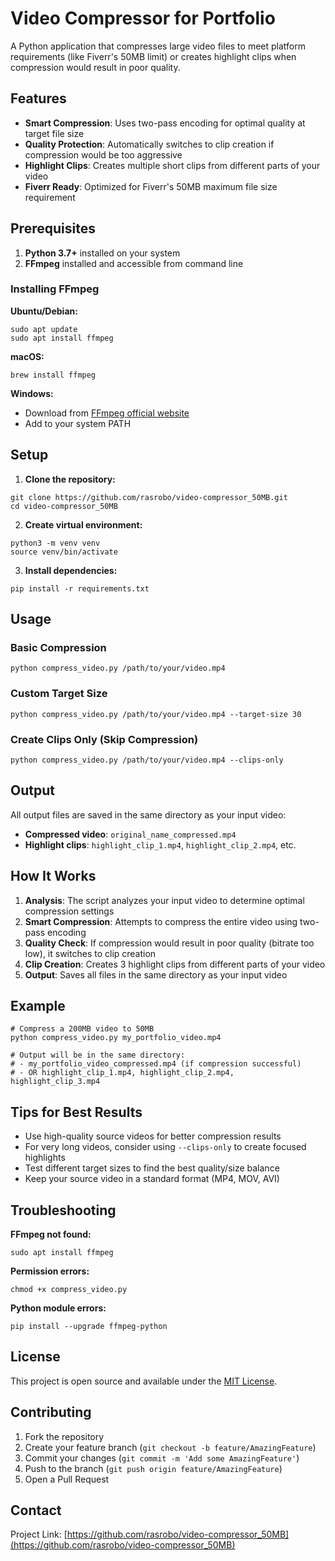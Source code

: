 # Video Compressor for Portfolio

A Python application that compresses large video files to meet platform requirements (like Fiverr's 50MB limit) or creates highlight clips when compression would result in poor quality.

## Features

- **Smart Compression**: Uses two-pass encoding for optimal quality at target file size
- **Quality Protection**: Automatically switches to clip creation if compression would be too aggressive
- **Highlight Clips**: Creates multiple short clips from different parts of your video
- **Fiverr Ready**: Optimized for Fiverr's 50MB maximum file size requirement

## Prerequisites

1. **Python 3.7+** installed on your system
2. **FFmpeg** installed and accessible from command line

### Installing FFmpeg

**Ubuntu/Debian:**
```
sudo apt update
sudo apt install ffmpeg
```

**macOS:**
```
brew install ffmpeg
```

**Windows:**
- Download from [FFmpeg official website](https://ffmpeg.org/download.html)
- Add to your system PATH

## Setup

1. **Clone the repository:**
```
git clone https://github.com/rasrobo/video-compressor_50MB.git
cd video-compressor_50MB
```

2. **Create virtual environment:**
```
python3 -m venv venv
source venv/bin/activate
```

3. **Install dependencies:**
```
pip install -r requirements.txt
```

## Usage

### Basic Compression
```
python compress_video.py /path/to/your/video.mp4
```

### Custom Target Size
```
python compress_video.py /path/to/your/video.mp4 --target-size 30
```

### Create Clips Only (Skip Compression)
```
python compress_video.py /path/to/your/video.mp4 --clips-only
```

## Output

All output files are saved in the same directory as your input video:

- **Compressed video**: `original_name_compressed.mp4`
- **Highlight clips**: `highlight_clip_1.mp4`, `highlight_clip_2.mp4`, etc.

## How It Works

1. **Analysis**: The script analyzes your input video to determine optimal compression settings
2. **Smart Compression**: Attempts to compress the entire video using two-pass encoding
3. **Quality Check**: If compression would result in poor quality (bitrate too low), it switches to clip creation
4. **Clip Creation**: Creates 3 highlight clips from different parts of your video
5. **Output**: Saves all files in the same directory as your input video

## Example

```
# Compress a 200MB video to 50MB
python compress_video.py my_portfolio_video.mp4

# Output will be in the same directory:
# - my_portfolio_video_compressed.mp4 (if compression successful)
# - OR highlight_clip_1.mp4, highlight_clip_2.mp4, highlight_clip_3.mp4
```

## Tips for Best Results

- Use high-quality source videos for better compression results
- For very long videos, consider using `--clips-only` to create focused highlights
- Test different target sizes to find the best quality/size balance
- Keep your source video in a standard format (MP4, MOV, AVI)

## Troubleshooting

**FFmpeg not found:**
```
sudo apt install ffmpeg
```

**Permission errors:**
```
chmod +x compress_video.py
```

**Python module errors:**
```
pip install --upgrade ffmpeg-python
```

## License

This project is open source and available under the [MIT License](LICENSE).

## Contributing

1. Fork the repository
2. Create your feature branch (`git checkout -b feature/AmazingFeature`)
3. Commit your changes (`git commit -m 'Add some AmazingFeature'`)
4. Push to the branch (`git push origin feature/AmazingFeature`)
5. Open a Pull Request

## Contact

Project Link: [https://github.com/rasrobo/video-compressor_50MB](https://github.com/rasrobo/video-compressor_50MB)